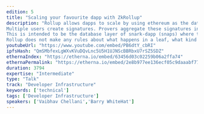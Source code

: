 ```yaml
---
edition: 5
title: "Scaling your favourite dapp with ZkRollup"
description: "Rollup allows dapps to scale by using ethereum as the data availability layer and using snarks to create an off-chain execution environment where your dapp business logic can run easily. Rollup aggregates transactions so that they only require a single on-chain transactions required to validate multiple other transactions. The snark checks the signature and applies the transaction to the leaf that the signer owns.
Multiple users create signatures. Provers aggregate these signatures into snark and use it to update a smart contract on the ethereum blockchain. A malicious prover who does not also have that leaf's private key cannot change a leaf. Only the person who controls the private key can.
This is intended to be the database layer of snark-dapp (snaps) where the layers above define more rules about changing and updating the leaves
Rollup does not make any rules about what happens in a leaf, what kind of leaves can be created and destroyed."
youtubeUrl: "https://www.youtube.com/embed/PB6dtY_cbRI"
ipfsHash: "QmSMbfexLgWXvKVuDQvLnc5U5H1UJNScBBRbxU7rSZ5SDZ"
ethernaIndex: "https://etherna.io/embed/63456d03c02259b06a2ffa74"
ethernaPermalink: "https://etherna.io/embed/2e8b977ee136ecf05c9daaabf77c4862596864262b811d6a8236d518c4839fc5"
duration: 3794
expertise: "Intermediate"
type: "Talk"
track: "Developer Infrastructure"
keywords: ['technical']
tags: ['Developer Infrastructure']
speakers: ['Vaibhav Chellani','Barry WhiteHat']
---
```

